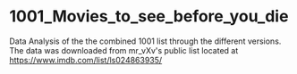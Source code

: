 # 1001_Movies_to_see_before_you_die
Data Analysis of the the combined 1001 list through the different versions. The data was downloaded from mr_vXv's public list located at https://www.imdb.com/list/ls024863935/ 
